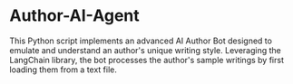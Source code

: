 # Author-AI-Agent
This Python script implements an advanced AI Author Bot designed to emulate and understand an author's unique writing style. Leveraging the LangChain library, the bot processes the author's sample writings by first loading them from a text file. 
